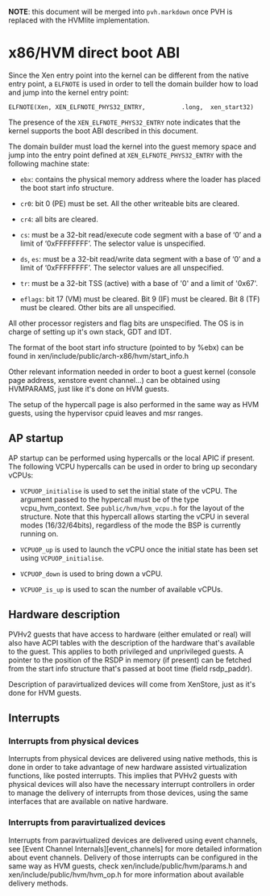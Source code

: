 **NOTE**: this document will be merged into `pvh.markdown` once PVH is replaced
with the HVMlite implementation.

# x86/HVM direct boot ABI #

Since the Xen entry point into the kernel can be different from the
native entry point, a `ELFNOTE` is used in order to tell the domain
builder how to load and jump into the kernel entry point:

    ELFNOTE(Xen, XEN_ELFNOTE_PHYS32_ENTRY,          .long,  xen_start32)

The presence of the `XEN_ELFNOTE_PHYS32_ENTRY` note indicates that the
kernel supports the boot ABI described in this document.

The domain builder must load the kernel into the guest memory space and
jump into the entry point defined at `XEN_ELFNOTE_PHYS32_ENTRY` with the
following machine state:

 * `ebx`: contains the physical memory address where the loader has placed
   the boot start info structure.

 * `cr0`: bit 0 (PE) must be set. All the other writeable bits are cleared.

 * `cr4`: all bits are cleared.

 * `cs`: must be a 32-bit read/execute code segment with a base of ‘0’
   and a limit of ‘0xFFFFFFFF’. The selector value is unspecified.

 * `ds`, `es`: must be a 32-bit read/write data segment with a base of
   ‘0’ and a limit of ‘0xFFFFFFFF’. The selector values are all unspecified.

 * `tr`: must be a 32-bit TSS (active) with a base of '0' and a limit of '0x67'.

 * `eflags`: bit 17 (VM) must be cleared. Bit 9 (IF) must be cleared.
   Bit 8 (TF) must be cleared. Other bits are all unspecified.

All other processor registers and flag bits are unspecified. The OS is in
charge of setting up it's own stack, GDT and IDT.

The format of the boot start info structure (pointed to by %ebx) can be found
in xen/include/public/arch-x86/hvm/start_info.h

Other relevant information needed in order to boot a guest kernel
(console page address, xenstore event channel...) can be obtained
using HVMPARAMS, just like it's done on HVM guests.

The setup of the hypercall page is also performed in the same way
as HVM guests, using the hypervisor cpuid leaves and msr ranges.

## AP startup ##

AP startup can be performed using hypercalls or the local APIC if present.
The following VCPU hypercalls can be used in order to bring up secondary vCPUs:

 * `VCPUOP_initialise` is used to set the initial state of the vCPU. The
   argument passed to the hypercall must be of the type vcpu_hvm_context.
   See `public/hvm/hvm_vcpu.h` for the layout of the structure. Note that
   this hypercall allows starting the vCPU in several modes (16/32/64bits),
   regardless of the mode the BSP is currently running on.

 * `VCPUOP_up` is used to launch the vCPU once the initial state has been
   set using `VCPUOP_initialise`.

 * `VCPUOP_down` is used to bring down a vCPU.

 * `VCPUOP_is_up` is used to scan the number of available vCPUs.

## Hardware description ##

PVHv2 guests that have access to hardware (either emulated or real) will also
have ACPI tables with the description of the hardware that's available to the
guest. This applies to both privileged and unprivileged guests. A pointer to
the position of the RSDP in memory (if present) can be fetched from the start
info structure that's passed at boot time (field rsdp_paddr).

Description of paravirtualized devices will come from XenStore, just as it's
done for HVM guests.

## Interrupts ##

### Interrupts from physical devices ###

Interrupts from physical devices are delivered using native methods, this is
done in order to take advantage of new hardware assisted virtualization
functions, like posted interrupts. This implies that PVHv2 guests with physical
devices will also have the necessary interrupt controllers in order to manage
the delivery of interrupts from those devices, using the same interfaces that
are available on native hardware.

### Interrupts from paravirtualized devices ###

Interrupts from paravirtualized devices are delivered using event channels, see
[Event Channel Internals][event_channels] for more detailed information about
event channels. Delivery of those interrupts can be configured in the same way
as HVM guests, check xen/include/public/hvm/params.h and
xen/include/public/hvm/hvm_op.h for more information about available delivery
methods.
